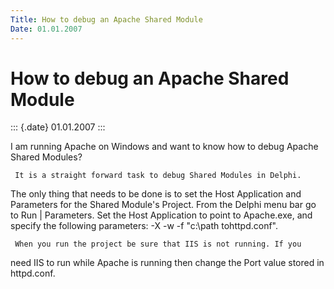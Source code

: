 ```yaml
---
Title: How to debug an Apache Shared Module
Date: 01.01.2007
---
```



How to debug an Apache Shared Module
====================================

::: {.date}
01.01.2007
:::

I am running Apache on Windows and want to know how to debug Apache
Shared Modules?

     It is a straight forward task to debug Shared Modules in Delphi.
The only thing that needs to be done is to set the Host Application and
Parameters for the Shared Module\'s Project. From the Delphi menu bar go
to Run \| Parameters. Set the Host Application to point to Apache.exe,
and specify the following parameters: -X -w -f "c:\\path
tohttpd.conf".

     When you run the project be sure that IIS is not running. If you
need IIS to run while Apache is running then change the Port value
stored in httpd.conf.
